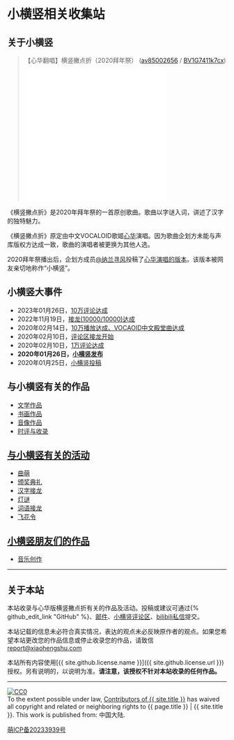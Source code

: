 # 小横竖相关收集站

## 关于小横竖

> 【心华翻唱】横竖撇点折（2020拜年祭） ([av85002656](https://www.bilibili.com/video/av85002656/) / [BV1G7411k7cx](https://www.bilibili.com/video/BV1G7411k7cx/))
> <iframe src="//player.bilibili.com/player.html?aid=85002656" width="70%" height="300" scrolling="no" border="0" frameborder="no" framespacing="0" allowfullscreen="true"> </iframe>

《横竖撇点折》是2020年拜年祭的一首原创歌曲。歌曲以字谜入词，讲述了汉字的独特魅力。

《横竖撇点折》原定由中文VOCALOID歌姬[心华](https://zh.moegirl.org.cn/%E5%BF%83%E5%8D%8E)演唱。因为歌曲企划方未能与声库版权方达成一致，歌曲的演唱者被更换为其他人选。

2020拜年祭播出后，企划方成员[@纳兰寻风](https://space.bilibili.com/893950)投稿了[心华演唱的版本](https://www.bilibili.com/video/av85002656/)。该版本被网友亲切地称作“小横竖”。

## 小横竖大事件

- 2023年01月26日，[10万评论达成](https://www.bilibili.com/video/av85002656/#reply149226292736)
- 2022年11月19日，[接龙(10000/10000)达成](https://www.bilibili.com/video/av85002656/#reply138216469552)
- 2020年02月14日，[10万播放达成、VOCAOID中文殿堂曲达成](https://www.bilibili.com/video/av85002656/#reply2374608458)
- 2020年02月10日，[评论区接龙开始](https://www.bilibili.com/video/av85002656/#reply2353049667)
- 2020年02月10日，[1万评论达成](https://t.bilibili.com/354020650833323512)
- **2020年01月26日，[小横竖发布](https://www.bilibili.com/video/av85002656)**
- 2020年01月25日，[小横竖投稿](https://api.bilibili.com/x/web-interface/view?aid=85002656)


## 与小横竖有关的作品
- [文学作品](./literature)
- [书画作品](./art)
- [音像作品](./media)
- [时评与收录](./review)

## [与小横竖有关的活动](./activity)
- [曲萌](./activity#曲萌)
- [颁奖典礼](./activity#颁奖典礼)
- [汉字接龙](./activity#颁奖典礼)
- [灯谜](./activity#灯谜)
- [词语接龙](./activity#词语接龙)
- [飞花令](./activity#飞花令)

## [小横竖朋友们的作品](./community)
- [音乐创作](./community#音乐创作)


---

## 关于本站

本站收录与心华版横竖撇点折有关的作品及活动。投稿或建议可通过{% github_edit_link "GitHub" %}、[邮件](mailto:contribute@xiaohengshu.com)、[小横竖评论区](https://www.bilibili.com/video/av85002656/#reply158702525872)、[bilibili私信](https://message.bilibili.com/#/whisper/mid5635421)提交。

本站记载的信息未必符合真实情况，表达的观点未必反映原作者的观点。如果您希望本站更改您的作品信息或停止收录您的作品，请致信[report@xiaohengshu.com](mailto:report@xiaohengshu.com)

本站所有内容使用[{{ site.github.license.name }}]({{ site.github.license.url }})授权。另有说明的，以说明为准。**请注意，该授权不针对本站收录的任何作品。**

---

<p xmlns:dct="http://purl.org/dc/terms/" xmlns:vcard="http://www.w3.org/2001/vcard-rdf/3.0#">
  <a rel="license"
     href="http://creativecommons.org/publicdomain/zero/1.0/">
    <img src="https://licensebuttons.net/p/zero/1.0/88x31.png" style="border-style: none;" alt="CC0" />
  </a>
  <br />
  To the extent possible under law,
  <a rel="dct:publisher"
     href="{{ site.url }}/about">
    <span property="dct:title">Contributors of {{ site.title }}</span></a>
  has waived all copyright and related or neighboring rights to
  <span property="dct:title">{{ page.title }} | {{ site.title }}</span>.
This work is published from:
<span property="vcard:Country" datatype="dct:ISO3166"
      content="CN" about="{{ site.url }}/about">
  中国大陆</span>.
</p>

<a href="https://icp.gov.moe/?keyword=20233939" target="_blank">萌ICP备20233939号</a>